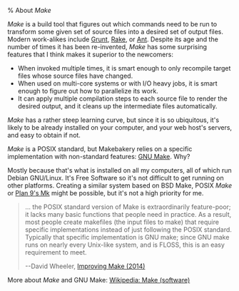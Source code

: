 % About _Make_

_Make_ is a build tool that figures out which commands need to be run to transform some given set of source files into a desired set of output files.
Modern work-alikes include [Grunt][], [Rake][], or [Ant][].
Despite its age and the number of times it has been re-invented, _Make_ has some surprising features that I think makes it superior to the newcomers:

- When invoked multiple times, it is smart enough to only recompile target files whose source files have changed.
- When used on multi-core systems or with I/O heavy jobs, it is smart enough to figure out how to parallelize its work.
- It can apply multiple compilation steps to each source file to render the desired output, and it cleans up the intermediate files automatically.

_Make_ has a rather steep learning curve, but since it is so ubiquitous, it's likely to be already installed on your computer, and your web host's servers, and easy to obtain if not.

_Make_ is a POSIX standard, but Makebakery relies on a specific implementation with non-standard features: [GNU Make][]. Why?

Mostly because that's what is installed on all my computers, all of which run Debian GNU/Linux.
It's Free Software so it's not difficult to get running on other platforms.
Creating a similar system based on BSD Make, POSIX _Make_ or [Plan 9's Mk][Mk] might be possible, but it's not a high priority for me.

> ... the POSIX standard version of Make is extraordinarily feature-poor; it lacks many basic functions that people need in practice. As a result, most people create makefiles (the input files to make) that require specific implementations instead of just following the POSIX standard. Typically that specific implementation is GNU make; since GNU make runs on nearly every Unix-like system, and is FLOSS, this is an easy requirement to meet.
>
> --David Wheeler, [Improving Make (2014)][]

More about _Make_ and GNU Make: [Wikipedia: Make (software)][W:Make]

[W:Make]: https://en.wikipedia.org/wiki/Make_%28software%29
[Improving Make (2014)]: https://www.dwheeler.com/essays/make.html
[Mk]: http://doc.cat-v.org/plan_9/4th_edition/papers/mk
[GNU Make]: https://www.gnu.org/software/make/
[Grunt]: gruntjs.com
[Rake]: http://rake.rubyforge.org
[Ant]: http://ant.apache.org
